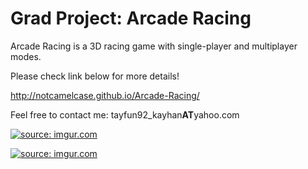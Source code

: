 # Grad Project: Arcade Racing
Arcade Racing is a 3D racing game with single-player and multiplayer modes.

Please check link below for more details!

http://notcamelcase.github.io/Arcade-Racing/

Feel free to contact me: tayfun92_kayhan<b>AT</b>yahoo.com

<a href="http://imgur.com/e1B0Jjo"><img src="http://i.imgur.com/e1B0Jjo.jpg" title="source: imgur.com" /></a>

<a href="http://imgur.com/QwJ4KxQ"><img src="http://i.imgur.com/QwJ4KxQ.png" title="source: imgur.com" /></a>
